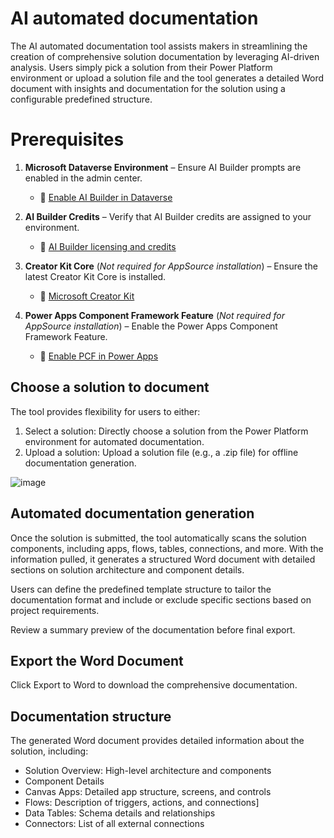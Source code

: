 # AI automated documentation

The AI automated documentation tool assists makers in streamlining the creation of comprehensive solution documentation by leveraging AI-driven analysis. Users simply pick a solution from their Power Platform environment or upload a solution file and the tool generates a detailed Word document with insights and documentation for the solution using a configurable predefined structure.

# Prerequisites

1. **Microsoft Dataverse Environment** – Ensure AI Builder prompts are enabled in the admin center.  
   - 📌 [Enable AI Builder in Dataverse](https://learn.microsoft.com/en-us/ai-builder/administrator-settings)  

2. **AI Builder Credits** – Verify that AI Builder credits are assigned to your environment.  
   - 📌 [AI Builder licensing and credits](https://learn.microsoft.com/en-us/ai-builder/licensing)  

3. **Creator Kit Core** (*Not required for AppSource installation*) – Ensure the latest Creator Kit Core is installed.  
   - 📌 [Microsoft Creator Kit](https://learn.microsoft.com/en-us/power-platform/guidance/creator-kit/)  

4. **Power Apps Component Framework Feature** (*Not required for AppSource installation*) – Enable the Power Apps Component Framework Feature.  
   - 📌 [Enable PCF in Power Apps](https://learn.microsoft.com/en-us/powerapps/developer/component-framework/implementing-controls-using-powerapps-component-framework)  


## Choose a solution to document

The tool provides flexibility for users to either:
1. Select a solution: Directly choose a solution from the Power Platform environment for automated documentation.
1. Upload a solution: Upload a solution file (e.g., a .zip file) for offline documentation generation.

![image](https://github.com/user-attachments/assets/81535961-134a-4415-b9f4-5877d797192a)

## Automated documentation generation

Once the solution is submitted, the tool automatically scans the solution components, including apps, flows, tables, connections, and more. With the information pulled, it generates a structured Word document with detailed sections on solution architecture and component details.

Users can define the predefined template structure to tailor the documentation format and include or exclude specific sections based on project requirements.

Review a summary preview of the documentation before final export.

## Export the Word Document

Click Export to Word to download the comprehensive documentation.

## Documentation structure

The generated Word document provides detailed information about the solution, including:

- Solution Overview: High-level architecture and components
- Component Details
- Canvas Apps: Detailed app structure, screens, and controls
- Flows: Description of triggers, actions, and connections]
- Data Tables: Schema details and relationships
- Connectors: List of all external connections

